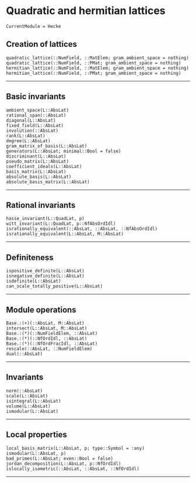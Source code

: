 # Quadratic and hermitian lattices 
```@meta
CurrentModule = Hecke
```

## Creation of lattices

```@docs
quadratic_lattice(::NumField, ::MatElem; gram_ambient_space = nothing)
quadratic_lattice(::NumField, ::PMat; gram_ambient_space = nothing)
hermitian_lattice(::NumField, ::MatElem; gram_ambient_space = nothing)
hermitian_lattice(::NumField, ::PMat; gram_ambient_space = nothing)
```
---

## Basic invariants

```@docs
ambient_space(L::AbsLat)
rational_span(::AbsLat)
diagonal(L::AbsLat)
fixed_field(L::AbsLat)
involution(::AbsLat)
rank(L::AbsLat)
degree(L::AbsLat)
gram_matrix_of_basis(L::AbsLat)
generators(L::AbsLat; minimal::Bool = false)
discriminant(L::AbsLat)
pseudo_matrix(L::AbsLat)
coefficient_ideals(L::AbsLat)
basis_matrix(L::AbsLat)
absolute_basis(L::AbsLat)
absolute_basis_matrix(L::AbsLat)
```
---

## Rational invariants

```@docs
hasse_invariant(L::QuadLat, p)
witt_invariant(L::QuadLat, p::NfAbsOrdIdl)
isrationally_equivalent(::AbsLat, ::AbsLat, ::NfAbsOrdIdl)
isrationally_equivalent(L::AbsLat, M::AbsLat)
```
---

## Definiteness

```@docs
ispositive_definite(L::AbsLat)
isnegative_definite(L::AbsLat)
isdefinite(L::AbsLat)
can_scale_totally_positive(L::AbsLat)
```
---

## Module operations

```@docs
Base.:(+)(::AbsLat, M::AbsLat)
intersect(L::AbsLat, M::AbsLat)
Base.:(*)(::NumFieldElem, ::AbsLat)
Base.:(*)(::NfOrdIdl, ::AbsLat)
Base.:(*)(::NfOrdFracIdl, ::AbsLat)
rescale(::AbsLat, ::NumFieldElem)
dual(::AbsLat)
```
---

## Invariants

```@docs
norm(::AbsLat)
scale(L::AbsLat)
isintegral(L::AbsLat)
volume(L::AbsLat)
ismodular(L::AbsLat)
```
---

## Local properties

```@docs
local_basis_matrix(L::AbsLat, p; type::Symbol = :any)
ismodular(L::AbsLat, p)
bad_primes(L::AbsLat; even::Bool = false)
jordan_decomposition(L::AbsLat, p::NfOrdIdl)
islocally_isometric(::AbsLat, ::AbsLat, ::NfOrdIdl)
```
---
